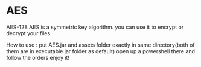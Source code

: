 # AES
AES-128
AES is a symmetric key algorithm.
you can use it to encrypt or decrypt your files.

How to use : 
put AES.jar and assets folder exactly in same directory(both of them are in executable jar folder as default)
open up a powershell there and follow the orders
enjoy it!

